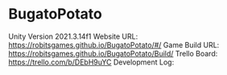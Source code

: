 # BugatoPotato
Unity Version 2021.3.14f1
Website URL: https://robitsgames.github.io/BugatoPotato/#/
Game Build URL: https://robitsgames.github.io/BugatoPotato/Build/
Trello Board: https://trello.com/b/DEbH9uYC
Development Log:

